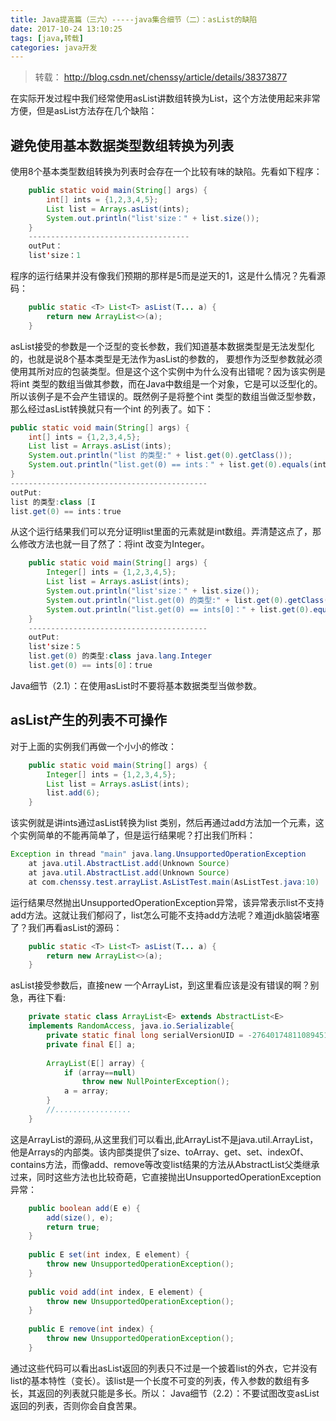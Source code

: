 ```yaml
---
title: Java提高篇（三六）-----java集合细节（二）：asList的缺陷
date: 2017-10-24 13:10:25
tags: [java,转载]
categories: java开发
---
```

> 转载： http://blog.csdn.net/chenssy/article/details/38373877

在实际开发过程中我们经常使用asList讲数组转换为List，这个方法使用起来非常方便，但是asList方法存在几个缺陷：
## 避免使用基本数据类型数组转换为列表
使用8个基本类型数组转换为列表时会存在一个比较有味的缺陷。先看如下程序：
```java
    public static void main(String[] args) {  
        int[] ints = {1,2,3,4,5};  
        List list = Arrays.asList(ints);  
        System.out.println("list'size：" + list.size());  
    }  
    ------------------------------------  
    outPut：  
    list'size：1  
```
程序的运行结果并没有像我们预期的那样是5而是逆天的1，这是什么情况？先看源码：
```java
    public static <T> List<T> asList(T... a) {  
        return new ArrayList<>(a);  
    }  
```
asList接受的参数是一个泛型的变长参数，我们知道基本数据类型是无法发型化的，也就是说8个基本类型是无法作为asList的参数的， 要想作为泛型参数就必须使用其所对应的包装类型。但是这个这个实例中为什么没有出错呢？因为该实例是将int 类型的数组当做其参数，而在Java中数组是一个对象，它是可以泛型化的。所以该例子是不会产生错误的。既然例子是将整个int 类型的数组当做泛型参数，那么经过asList转换就只有一个int 的列表了。如下：
<!--more -->
```java
public static void main(String[] args) {  
    int[] ints = {1,2,3,4,5};  
    List list = Arrays.asList(ints);  
    System.out.println("list 的类型:" + list.get(0).getClass());  
    System.out.println("list.get(0) == ints：" + list.get(0).equals(ints));  
}  
--------------------------------------------  
outPut:  
list 的类型:class [I  
list.get(0) == ints：true  
```
从这个运行结果我们可以充分证明list里面的元素就是int数组。弄清楚这点了，那么修改方法也就一目了然了：将int 改变为Integer。
```java
    public static void main(String[] args) {  
        Integer[] ints = {1,2,3,4,5};  
        List list = Arrays.asList(ints);  
        System.out.println("list'size：" + list.size());  
        System.out.println("list.get(0) 的类型:" + list.get(0).getClass());  
        System.out.println("list.get(0) == ints[0]：" + list.get(0).equals(ints[0]));  
    }  
    ----------------------------------------  
    outPut:  
    list'size：5  
    list.get(0) 的类型:class java.lang.Integer  
    list.get(0) == ints[0]：true  
```
Java细节（2.1）：在使用asList时不要将基本数据类型当做参数。
## asList产生的列表不可操作
对于上面的实例我们再做一个小小的修改：
```java
    public static void main(String[] args) {  
        Integer[] ints = {1,2,3,4,5};  
        List list = Arrays.asList(ints);  
        list.add(6);  
    }  
```
该实例就是讲ints通过asList转换为list 类别，然后再通过add方法加一个元素，这个实例简单的不能再简单了，但是运行结果呢？打出我们所料：
```java
Exception in thread "main" java.lang.UnsupportedOperationException  
    at java.util.AbstractList.add(Unknown Source)  
    at java.util.AbstractList.add(Unknown Source)  
    at com.chenssy.test.arrayList.AsListTest.main(AsListTest.java:10)  
```
运行结果尽然抛出UnsupportedOperationException异常，该异常表示list不支持add方法。这就让我们郁闷了，list怎么可能不支持add方法呢？难道jdk脑袋堵塞了？我们再看asList的源码：
```java
    public static <T> List<T> asList(T... a) {  
        return new ArrayList<>(a);  
    }  
```
asList接受参数后，直接new 一个ArrayList，到这里看应该是没有错误的啊？别急，再往下看:
```java
    private static class ArrayList<E> extends AbstractList<E>  
    implements RandomAccess, java.io.Serializable{  
        private static final long serialVersionUID = -2764017481108945198L;  
        private final E[] a;  
  
        ArrayList(E[] array) {  
            if (array==null)  
                throw new NullPointerException();  
            a = array;  
        }  
        //.................  
    }  
```
这是ArrayList的源码,从这里我们可以看出,此ArrayList不是java.util.ArrayList，他是Arrays的内部类。该内部类提供了size、toArray、get、set、indexOf、contains方法，而像add、remove等改变list结果的方法从AbstractList父类继承过来，同时这些方法也比较奇葩，它直接抛出UnsupportedOperationException异常：
```java
    public boolean add(E e) {  
        add(size(), e);  
        return true;  
    }  
      
    public E set(int index, E element) {  
        throw new UnsupportedOperationException();  
    }  
      
    public void add(int index, E element) {  
        throw new UnsupportedOperationException();  
    }  
      
    public E remove(int index) {  
        throw new UnsupportedOperationException();  
    }  
```
通过这些代码可以看出asList返回的列表只不过是一个披着list的外衣，它并没有list的基本特性（变长）。该list是一个长度不可变的列表，传入参数的数组有多长，其返回的列表就只能是多长。所以：
Java细节（2.2）：不要试图改变asList返回的列表，否则你会自食苦果。
